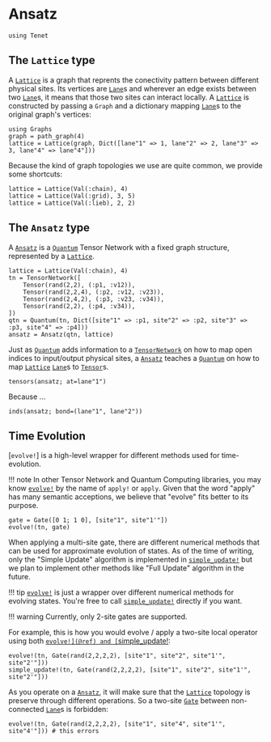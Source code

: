 # Ansatz

```@setup examples
using Tenet
```

## The `Lattice` type

A [`Lattice`](@ref) is a graph that reprents the conectivity pattern between different physical sites.
Its vertices are [`Lane`](@ref)s and wherever an edge exists between two [`Lane`](@ref)s, it means that those two sites can interact locally.
A [`Lattice`](@ref) is constructed by passing a `Graph` and a dictionary mapping [`Lane`](@ref)s to the original graph's vertices:

```@repl examples
using Graphs
graph = path_graph(4)
lattice = Lattice(graph, Dict([lane"1" => 1, lane"2" => 2, lane"3" => 3, lane"4" => lane"4"]))
```

Because the kind of graph topologies we use are quite common, we provide some shortcuts:

```@repl examples
lattice = Lattice(Val(:chain), 4)
lattice = Lattice(Val(:grid), 3, 5)
lattice = Lattice(Val(:lieb), 2, 2)
```

## The `Ansatz` type

A [`Ansatz`](@ref) is a [`Quantum`](@ref) Tensor Network with a fixed graph structure, represented by a [`Lattice`](@ref).

```@repl examples
lattice = Lattice(Val(:chain), 4)
tn = TensorNetwork([
    Tensor(rand(2,2), (:p1, :v12)),
    Tensor(rand(2,2,4), (:p2, :v12, :v23)),
    Tensor(rand(2,4,2), (:p3, :v23, :v34)),
    Tensor(rand(2,2), (:p4, :v34)),
])
qtn = Quantum(tn, Dict([site"1" => :p1, site"2" => :p2, site"3" => :p3, site"4" => :p4]))
ansatz = Ansatz(qtn, lattice)
```

Just as [`Quantum`](@ref) adds information to a [`TensorNetwork`](@ref) on how to map open indices to input/output physical sites, a [`Ansatz`](@ref) teaches a [`Quantum`](@ref) on how to map [`Lattice`](@ref) [`Lane`](@ref)s to [`Tensor`](@ref)s.

```@repl examples
tensors(ansatz; at=lane"1")
```

Because ...

```@repl examples
inds(ansatz; bond=(lane"1", lane"2"))
```

## Time Evolution

[`evolve!`] is a high-level wrapper for different methods used for time-evolution.

!!! note
    In other Tensor Network and Quantum Computing libraries, you may know [`evolve!`](@ref) by the name of `apply!` or `apply`. Given that the word "apply" has many semantic acceptions, we believe that "evolve" fits better to its purpose.

```@repl examples
gate = Gate([0 1; 1 0], [site"1", site"1'"])
evolve!(tn, gate)
```

When applying a multi-site gate, there are different numerical methods that can be used for approximate evolution of states.
As of the time of writing, only the "Simple Update" algorithm is implemented in [`simple_update!`](@ref) but we plan to implement other methods like "Full Update" algorithm in the future.

!!! tip
    [`evolve!`](@ref) is just a wrapper over different numerical methods for evolving states. You're free to call [`simple_update!`](@ref) directly if you want.

!!! warning
    Currently, only 2-site gates are supported.

For example, this is how you would evolve / apply a two-site local operator using both [`evolve!](@ref) and [`simple_update!](@ref):

```@repl examples
evolve!(tn, Gate(rand(2,2,2,2), [site"1", site"2", site"1'", site"2'"]))
simple_update!(tn, Gate(rand(2,2,2,2), [site"1", site"2", site"1'", site"2'"]))
```

As you operate on a [`Ansatz`](@ref), it will make sure that the [`Lattice`](@ref) topology is preserve through different operations. So a two-site [`Gate`](@ref) between non-connected [`Lane`](@ref)s is forbidden:

```@repl examples
evolve!(tn, Gate(rand(2,2,2,2), [site"1", site"4", site"1'", site"4'"])) # this errors
```
